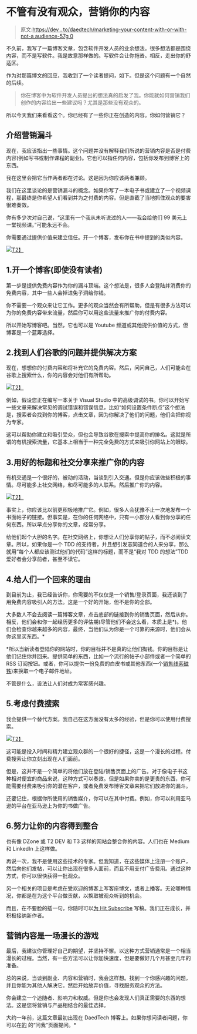 # 不管有没有观众，营销你的内容

> 原文:[https://dev . to/daedtech/marketing-your-content-with-or-with-not-a audience-57g 0](https://dev.to/daedtech/marketing-your-content-with-or-without-an-audience-57g0)

不久前，我写了一篇博客文章，包含软件开发人员的业余想法。很多想法都是围绕内容，而不是写软件。我是故意那样做的。写软件会让你拖沓。相反，走出你的舒适区。

作为对那篇博文的回应，我收到了一个读者提问，如下。但是这个问题有一个自然的后续。

> 你在博客中为软件开发人员提出的想法真的启发了我。你能就如何营销我们创作的内容给出一些建议吗？尤其是那些没有观众的。

所以今天我们来看看这个。你已经有了一些你正在创造的内容。你如何营销它？

## 介绍营销漏斗

现在，我应该指出一些事情。这个问题并没有解释我们所说的营销内容是否是付费内容(例如写书或制作课程的副业)。它也可以指任何内容，包括你发布到博客上的东西。

我在这里会把它当作两者都在讨论。这是因为你应该两者兼顾。

我们在这里谈论的是营销漏斗的概念。如果你写了一本电子书或建立了一个视频课程，那最终是你希望人们看到并为之付费的内容。但是直截了当地抓住观众的要害很难奏效。

你有多少次对自己说，“这里有一个我从未听说过的人——我会给他们 99 美元上一堂视频课。”可能永远不会。

你需要通过提供价值来建立信任。开一个博客，发布你在书中提到的类似内容。

[![](img/60af63826b03c95fca8c86a6be2843ce.png)T2】](https://daedtech.com/wp-content/uploads/2018/06/gold-with-funnel-2.jpg)

## 1.开一个博客(即使没有读者)

第一步是提供免费内容作为你的漏斗顶端。这个想法是，很多人会登陆并消费你的免费内容，其中一些人会掉进兔子洞给你钱。

你不需要一个观众来让它工作。更多的观众当然会有所帮助，但是有很多方法可以为你的免费内容带来流量，然后你可以用这些流量来推广你的付费内容。

所以开始写博客吧。当然，它也可以是 Youtube 频道或其他提供价值的方式，但博客是一个蓝筹选择。

## 2.找到人们谷歌的问题并提供解决方案

现在，想想你的付费内容和将补充它的免费内容。然后，问问自己，人们可能会在谷歌上搜索什么，你的内容会对他们有所帮助。

[![](img/cfd55c8c12eef3d83eabc8521b7aba80.png)T2】](https://daedtech.com/wp-content/uploads/2013/01/Confused.jpg)

例如，假设您正在编写一本关于 Visual Studio 中的高级调试的书。你可以开始写一些文章来解决常见的调试错误和错误信息，比如“如何设置条件断点”这个想法是，搜索者会找到你的博客，点击文章，因为你解决了他们的问题，他们会把你视为专家。

这可以帮助你建立和吸引受众，但也会导致谷歌在搜索中提高你的排名。这就是所谓的有机搜索流量，它基本上相当于一种完全免费的方式来吸引你网站上的眼球。

## 3.用好的标题和社交分享来推广你的内容

有机交通是一个很好的，被动的活动，当谈到引入交通。但是你应该做些积极的事情。尽可能多上社交网络，和尽可能多的人联系。然后推广你的内容。

[![](img/a1dffe3805e8f5d231626d2bf0e7717b.png)T2】](https://daedtech.com/wp-content/uploads/2018/10/Guy-forcing-twitter-on-someone-e1539665612237.jpg)

事实上，你应该比以前更积极地推广它。例如，很多人会犹豫不止一次地发布一个书面帖子的链接。但事实是，在你的任何网络中，只有一小部分人看到你分享的任何东西。所以早点分享你的文章，经常分享。

给他们起个大胆的名字。在社交网络上，你想让人们分享你的帖子，而不必阅读文章。所以，如果你是一个 TDD 的支持者，并且想引发志同道合的人来分享，那么就用“每个人都应该测试他们的代码”这样的标题，而不是“我对 TDD 的想法”TDD 爱好者会分享前者，甚至不读它。

## 4.给人们一个回来的理由

到目前为止，我已经告诉你，你需要的不仅仅是一个销售/登录页面，我还谈到了用免费内容吸引人的方法。这是一个好的开始，但不是你的全部。

大多数人不会去阅读一篇博客文章，点击底部的链接到你的销售页面，然后从你。相反，他们会和你一起经历更多的评估期(尽管他们不会这么看，本质上是*)。他们会检查你越来越多的内容，最终，当他们认为你是一个可靠的来源时，他们会从你这里买东西。*

 *所以当新读者登陆你的网站时，你的目标并不是真的让他们掏钱。你的目标是让他们记住你并回来。提供简单的东西，比如一个流行的帖子小部件或者一个简单的 RSS 订阅按钮。或者，你可以提供一份免费的白皮书或其他东西(一个[销售线索磁铁](https://www.digitalmarketer.com/lead-magnet-ideas-funnel/))来换取一个电子邮件地址。

不管是什么，设法让人们对成为常客感兴趣。

## 5.考虑付费搜索

我会提供一个替代方案。我自己在这方面没有太多的经验，但是你可以使用付费搜索。

[![](img/86612a28298d1441ae45a9b8e9e5dd3b.png)T2】](https://daedtech.com/wp-content/uploads/2015/06/BigPileOfMoney.jpg)

这可能是投入时间和精力建立观众群的一个很好的捷径，这是一个漫长的过程。付费搜索让你立刻出现在人们面前。

但是，这并不是一个简单的将他们放在登陆/销售页面上的广告。对于像电子书这种相对便宜的商品来说，这种方式可以奏效。但是如果你卖的是更贵的东西，你可能需要付费来吸引你的潜在客户，或者免费发布博客文章来把它们放进你的漏斗。

还要记住，根据你所使用的销售媒介，你可以在其中付费。例如，你可以利用亚马逊的平台在亚马逊上为你的书做广告。

## 6.努力让你的内容得到整合

也有像 DZone 或 T2 DEV 和 T3 这样的网站会整合你的内容。人们也在 Medium 和 LinkedIn 上这样做。

再说一次，我不是使用这些技术的专家。但我知道，在这些媒体上注册一个账户，然后向他们发帖，可以让你出现在很多人面前，而且不用支付广告费用。通过这种方式，你可以很快获得一批观众。

另一个相关的项目是考虑在受欢迎的博客上写客座博文，或者上播客。无论哪种情况，你都是在为这个平台做贡献，以换取被观众听到的机会。

而且，在不要脸的插一句，你随时可以[为 Hit Subscribe](https://www.hitsubscribe.com/apply-to-be-an-author/) 写稿。我们正在成长，并积极接纳新作者。

## 营销内容是一场漫长的游戏

最后，我建议你管理好自己的期望，并坚持不懈。以这种方式营销通常是一个相当漫长的过程。当然，有一些方法可以让你加快速度，但是要做好几个月甚至几年的准备。

总的来说，当谈到副业、内容和营销时，我会这样想。找到一个你感兴趣的问题，并且你能为其他人解决它。然后开始放弃价值，寻找服务观众的方法。

你会建立一个追随者、影响力和权威。但是你也会发现人们真正需要的东西的想法。这是您将营销与产品相结合的最佳选择。

大约一年前，这篇文章最初出现在 DaedTech 博客上。如果你想问读者问题，你可以在[的](https://daedtech.com/ask-me-a-question/) 的“问我”页面提问。*